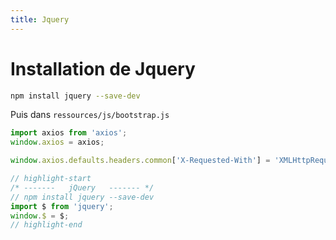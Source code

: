 ```yaml
---
title: Jquery
---
```


# Installation de Jquery

```bash
npm install jquery --save-dev
```

Puis dans `ressources/js/bootstrap.js`

```js
import axios from 'axios';
window.axios = axios;

window.axios.defaults.headers.common['X-Requested-With'] = 'XMLHttpRequest';

// highlight-start
/* -------   jQuery   ------- */
// npm install jquery --save-dev
import $ from 'jquery';
window.$ = $;
// highlight-end
```